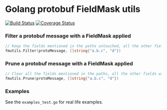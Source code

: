 # Golang protobuf FieldMask utils

[![Build Status](https://cloud.drone.io/api/badges/mennanov/fmutils/status.svg)](https://cloud.drone.io/mennanov/fmutils)
[![Coverage Status](https://coveralls.io/repos/github/mennanov/fmutils/badge.svg?branch=main)](https://coveralls.io/github/mennanov/fmutils?branch=main)

### Filter a protobuf message with a FieldMask applied

```go
// Keep the fields mentioned in the paths untouched, all the other fields will be cleared.
fmutils.Filter(protoMessage, []string{"a.b.c", "d"})
```

### Prune a protobuf message with a FieldMask applied

```go
// Clear all the fields mentioned in the paths, all the other fields will be left untouched.
fmutils.Prune(protoMessage, []string{"a.b.c", "d"})
```

### Examples

See the `examples_test.go` for real life examples.

